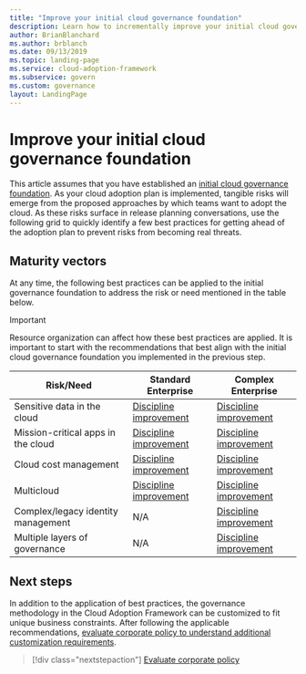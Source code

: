 ```yaml
---
title: "Improve your initial cloud governance foundation"
description: Learn how to incrementally improve your initial cloud governance foundation.
author: BrianBlanchard
ms.author: brblanch
ms.date: 09/13/2019
ms.topic: landing-page
ms.service: cloud-adoption-framework
ms.subservice: govern
ms.custom: governance
layout: LandingPage
---
```


# Improve your initial cloud governance foundation

This article assumes that you have established an [initial cloud governance foundation](./initial-foundation.md). As your cloud adoption plan is implemented, tangible risks will emerge from the proposed approaches by which teams want to adopt the cloud. As these risks surface in release planning conversations, use the following grid to quickly identify a few best practices for getting ahead of the adoption plan to prevent risks from becoming real threats.

## Maturity vectors

At any time, the following best practices can be applied to the initial governance foundation to address the risk or need mentioned in the table below.

> [!IMPORTANT]
> Resource organization can affect how these best practices are applied. It is important to start with the recommendations that best align with the initial cloud governance foundation you implemented in the previous step.

|Risk/Need | Standard Enterprise | Complex Enterprise |
|---|---|---|
|Sensitive data in the cloud|[Discipline improvement](./guides/standard/security-baseline-improvement.md)|[Discipline improvement](./guides/complex/security-baseline-improvement.md)|
|Mission-critical apps in the cloud|[Discipline improvement](./guides/standard/resource-consistency-improvement.md)|[Discipline improvement](./guides/complex/resource-consistency-improvement.md)|
|Cloud cost management|[Discipline improvement](./guides/standard/cost-management-improvement.md)|[Discipline improvement](./guides/complex/cost-management-improvement.md)|
|Multicloud|[Discipline improvement](./guides/standard/multicloud-improvement.md)|[Discipline improvement](./guides/complex/multicloud-improvement.md)|
|Complex/legacy identity management|N/A|[Discipline improvement](./guides/complex/identity-baseline-improvement.md)|
|Multiple layers of governance|N/A|[Discipline improvement](./guides/complex/multiple-layers-of-governance.md)|

## Next steps

In addition to the application of best practices, the governance methodology in the Cloud Adoption Framework can be customized to fit unique business constraints. After following the applicable recommendations, [evaluate corporate policy to understand additional customization requirements](./corporate-policy.md).

> [!div class="nextstepaction"]
> [Evaluate corporate policy](./corporate-policy.md)
